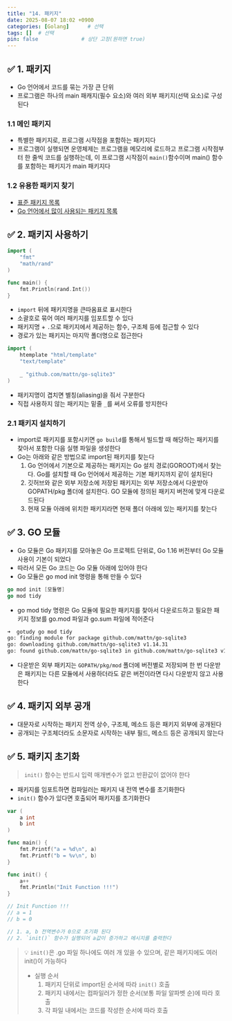 ```yaml
---
title: "14. 패키지"
date: 2025-08-07 18:02 +0900
categories: [Golang]      # 선택
tags: []  # 선택
pin: false              # 상단 고정(원하면 true)
---
```

## ✅ 1. 패키지
- Go 언어에서 코드를 묶는 가장 큰 단위
- 프로그램은 하나의 main 패캐지(필수 요소)와 여러 외부 패키지(선택 요소)로 구성된다

### 1.1 메인 패키지
- 특별한 패키지로, 프로그램 시작점을 포함하는 패키지다
- 프로그램이 실행되면 운영체제는 프로그램을 메모리에 로드하고 프로그램 시작점부터 한 줄씩 코드를 실행하는데, 이 프로그램 시작점이 `main()`함수이며 main() 함수를 포함하는 패키지가 main 패키지다

### 1.2 유용한 패키지 찾기
- [표준 패키지 목록](https://golang.org/pkg)
- [Go 언어에서 많이 사용되는 패키지 목록](https://github.com/avelino/awesome-go)

## ✅ 2. 패키지 사용하기
```go
import (
	"fmt"
	"math/rand"
)

func main() {
	fmt.Println(rand.Int())
}
```
- `import` 뒤에 패키지명을 큰따옴표로 표시한다
- 소괄호로 묶어 여러 패키지를 임포트할 수 있다
- 패키지명 + `.`으로 패키지에서 제공하는 함수, 구조체 등에 접근할 수 있다
- 경로가 있는 패키지는 마지막 폴더명으로 접근한다
  
```go
import (
	htemplate "html/template"
	"text/template"
	
	_ "github.com/mattn/go-sqlite3"
)
```

- 패키지명이 겹치면 별칭(aliasing)을 줘서 구분한다
- 직접 사용하지 않는 패키지는 밑줄 `_`를 써서 오류를 방지한다

### 2.1 패키지 설치하기
- import로 패키지를 포함시키면 `go build`를 통해서 빌드할 때 해당하는 패키지를 찾아서 포함한 다음 실행 파일을 생성한다
- Go는 아래와 같은 방법으로 import된 패키지를 찾는다
	1. Go 언어에서 기본으로 제공하는 패키지는 Go 설치 경로(GOROOT)에서 찾는다. Go를 설치할 때 Go 언어에서 제공하는 기본 패키지까지 같이 설치된다
	2. 깃허브와 같은 외부 저장소에 저장된 패키지는 외부 저장소에서 다운받아 GOPATH/pkg 폴더에 설치한다. GO 모듈에 정의된 패키지 버전에 맞게 다운로드된다
	3. 현재 모듈 아래에 위치한 패키지라면 현재 폴더 아래에 있는 패키지를 찾는다

## ✅ 3. GO 모듈
- Go 모듈은 Go 패키지를 모아놓은 Go 프로젝트 단위로, Go 1.16 버전부터 Go 모듈 사용이 기본이 되었다
- 따라서 모든 Go 코드는 Go 모듈 아래에 있어야 한다
- Go 모듈은 go mod init 명령을 통해 만들 수 있다

```go
go mod init [모듈명]
go mod tidy
```
- go mod tidy 명령은 Go 모듈에 필요한 패키지를 찾아서 다운로드하고 필요한 패키지 정보를 go.mod 파일과 go.sum 파일에 적어준다

```bash
➜  gotudy go mod tidy
go: finding module for package github.com/mattn/go-sqlite3
go: downloading github.com/mattn/go-sqlite3 v1.14.31
go: found github.com/mattn/go-sqlite3 in github.com/mattn/go-sqlite3 v1.14.31
```

- 다운받은 외부 패키지는 `GOPATH/pkg/mod` 폴더에 버전별로 저장되며 한 번 다운받은 패키지는 다른 모듈에서 사용하더라도 같은 버전이라면 다시 다운받지 않고 사용한다

## ✅ 4. 패키지 외부 공개
- 대문자로 시작하는 패키지 전역 상수, 구조체, 메소드 등은 패키지 외부에 공개된다
- 공개되는 구조체더라도 소문자로 시작하는 내부 필드, 메소드 등은 공개되지 않는다

## ✅ 5. 패키지 초기화
> `init()` 함수는 반드시 입력 매개변수가 없고 반환값이 없어야 한다

- 패키지를 임포트하면 컴파일러는 패키지 내 전역 변수를 초기화한다
- `init()` 함수가 있다면 호출되어 패키지를 초기화한다
  
```go
var (
	a int
	b int
)

func main() {
	fmt.Printf("a = %d\n", a)
	fmt.Printf("b = %v\n", b)
}

func init() {
	a++
	fmt.Println("Init Function !!!")
}

// Init Function !!!
// a = 1
// b = 0

// 1. a, b 전역변수가 0으로 초기화 된다
// 2. `init()` 함수가 실행되어 a값이 증가하고 메시지를 출력한다
```

>💡 `init()`은 .go 파일 하나에도 여러 개 있을 수 있으며, 같은 패키지에도 여러 init()이 가능하다
>- 실행 순서
>	1. 패키지 단위로 import된 순서에 따라 `init()` 호출
>	2. 패키지 내에서는 컴파일러가 정한 순서(보통 파일 알파벳 순)에 따라 호출
>	3. 각 파일 내에서는 코드를 작성한 순서에 따라 호출
